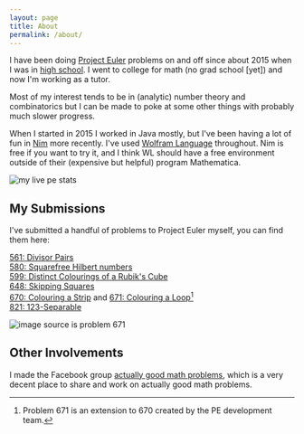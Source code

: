 ```yaml
---
layout: page
title: About
permalink: /about/
---
```


I have been doing [Project Euler](https://projecteuler.net/about) problems on and off since about 2015 when I was in [high school](https://en.wikipedia.org/wiki/High_school_in_the_United_States). I went to college for math (no grad school \[yet\]) and now I'm working as a tutor.

Most of my interest tends to be in (analytic) number theory and combinatorics but I can be made to poke at some other things with probably much slower progress.

When I started in 2015 I worked in Java mostly, but I've been having a lot of fun in [Nim](https://nim-lang.org/) more recently. I've used [Wolfram Language](https://www.wolfram.com/language/) throughout. Nim is free if you want to try it, and I think WL should have a free environment outside of their (expensive but helpful) program Mathematica.

![my live pe stats](https://projecteuler.net/profile/heteroing.png)

## My Submissions

I've submitted a handful of problems to Project Euler myself, you can find them here:

[561: Divisor Pairs](https://projecteuler.net/problem=561)  
[580: Squarefree Hilbert numbers](https://projecteuler.net/problem=580)  
[599: Distinct Colourings of a Rubik's Cube](https://projecteuler.net/problem=599)  
[648: Skipping Squares](https://projecteuler.net/problem=648)  
[670: Colouring a Strip](https://projecteuler.net/problem=670) and [671: Colouring a Loop](https://projecteuler.net/problem=671)[^1]  
[821: 123-Separable](https://projecteuler.net/problem=821) 

![image source is problem 671](https://projecteuler.net/project/images/p671_loop_acceptable.png)

## Other Involvements

I made the Facebook group [actually good math problems](https://www.facebook.com/groups/1923323131245618), which is a very decent place to share and work on actually good math problems.

[^1]: Problem 671 is an extension to 670 created by the PE development team.